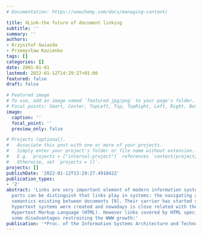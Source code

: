 ```yaml
---
# Documentation: https://wowchemy.com/docs/managing-content/

title: XLink-the future of document linking
subtitle: ''
summary: ''
authors:
- Krzysztof Gwiazda
- Przemysław Kazienko
tags: []
categories: []
date: 2001-01-01
lastmod: 2022-01-12T14:29:27+01:00
featured: false
draft: false

# Featured image
# To use, add an image named `featured.jpg/png` to your page's folder.
# Focal points: Smart, Center, TopLeft, Top, TopRight, Left, Right, BottomLeft, Bottom, BottomRight.
image:
  caption: ''
  focal_point: ''
  preview_only: false

# Projects (optional).
#   Associate this post with one or more of your projects.
#   Simply enter your project's folder or file name without extension.
#   E.g. `projects = ["internal-project"]` references `content/project/deep-learning/index.md`.
#   Otherwise, set `projects = []`.
projects: []
publishDate: '2022-01-12T13:29:27.491842Z'
publication_types:
- '2'
abstract: 'Links are very important element of modern information systems. Two basic
  parts can be distinguish that links play in systems: the navigating and expressing
  semantics existing between documents [9]. Their carrier has started since simple
  hypertext systems were created and nowadays is close related with the web and the
  Hypertext Markup Language (HTML). However links covered by HTML specification have
  some disadvantages restraining the WWW growth:'
publication: '*Proc. of the Information Systems Architecture and Technology ISAT*'
---
```

